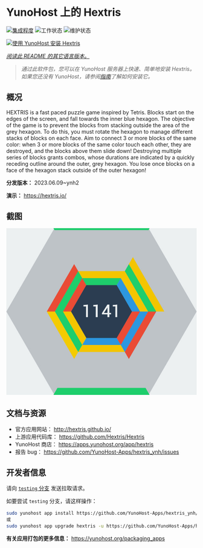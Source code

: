 <!--
注意：此 README 由 <https://github.com/YunoHost/apps/tree/master/tools/readme_generator> 自动生成
请勿手动编辑。
-->

# YunoHost 上的 Hextris

[![集成程度](https://dash.yunohost.org/integration/hextris.svg)](https://ci-apps.yunohost.org/ci/apps/hextris/) ![工作状态](https://ci-apps.yunohost.org/ci/badges/hextris.status.svg) ![维护状态](https://ci-apps.yunohost.org/ci/badges/hextris.maintain.svg)

[![使用 YunoHost 安装 Hextris](https://install-app.yunohost.org/install-with-yunohost.svg)](https://install-app.yunohost.org/?app=hextris)

*[阅读此 README 的其它语言版本。](./ALL_README.md)*

> *通过此软件包，您可以在 YunoHost 服务器上快速、简单地安装 Hextris。*  
> *如果您还没有 YunoHost，请参阅[指南](https://yunohost.org/install)了解如何安装它。*

## 概况

HEXTRIS is a fast paced puzzle game inspired by Tetris.
Blocks start on the edges of the screen, and fall towards the inner blue hexagon.
The objective of the game is to prevent the blocks from stacking outside the area of the grey hexagon.
To do this, you must rotate the hexagon to manage different stacks of blocks on each face.
Aim to connect 3 or more blocks of the same color: when 3 or more blocks of the same color touch each other, they are destroyed, and the blocks above them slide down!
Destroying multiple series of blocks grants combos, whose durations are indicated by a quickly receding outline around the outer, grey hexagon.
You lose once blocks on a face of the hexagon stack outside of the outer hexagon!


**分发版本：** 2023.06.09~ynh2

**演示：** <https://hextris.io/>

## 截图

![Hextris 的截图](./doc/screenshots/screenshot.jpg)

## 文档与资源

- 官方应用网站： <http://hextris.github.io/>
- 上游应用代码库： <https://github.com/Hextris/Hextris>
- YunoHost 商店： <https://apps.yunohost.org/app/hextris>
- 报告 bug： <https://github.com/YunoHost-Apps/hextris_ynh/issues>

## 开发者信息

请向 [`testing` 分支](https://github.com/YunoHost-Apps/hextris_ynh/tree/testing) 发送拉取请求。

如要尝试 `testing` 分支，请这样操作：

```bash
sudo yunohost app install https://github.com/YunoHost-Apps/hextris_ynh/tree/testing --debug
或
sudo yunohost app upgrade hextris -u https://github.com/YunoHost-Apps/hextris_ynh/tree/testing --debug
```

**有关应用打包的更多信息：** <https://yunohost.org/packaging_apps>
